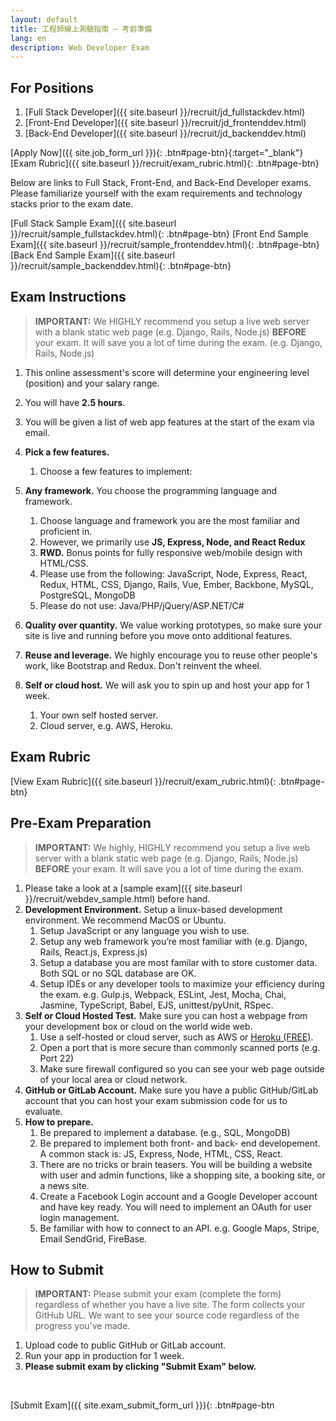 ```yaml
---
layout: default
title: 工程師線上測驗指南 — 考前準備
lang: en
description: Web Developer Exam
---
```




## For Positions

1. [Full Stack Developer]({{ site.baseurl }}/recruit/jd_fullstackdev.html)
1. [Front-End Developer]({{ site.baseurl }}/recruit/jd_frontenddev.html)
1. [Back-End Developer]({{ site.baseurl }}/recruit/jd_backenddev.html)

[Apply Now]({{ site.job_form_url }}){: .btn#page-btn}{:target="_blank"}
[Exam Rubric]({{ site.baseurl }}/recruit/exam_rubric.html){: .btn#page-btn}

Below are links to Full Stack, Front-End, and Back-End Developer exams. Please familiarize yourself with the exam requirements and technology stacks prior to the exam date.

[Full Stack Sample Exam]({{ site.baseurl }}/recruit/sample_fullstackdev.html){: .btn#page-btn}
[Front End Sample Exam]({{ site.baseurl }}/recruit/sample_frontenddev.html){: .btn#page-btn}
[Back End Sample Exam]({{ site.baseurl }}/recruit/sample_backenddev.html){: .btn#page-btn}

## Exam Instructions

> **IMPORTANT:**
> We HIGHLY recommend you setup a live web server with a blank static web page (e.g. Django, Rails, Node.js) **BEFORE** your exam. It will save you a lot of time during the exam. (e.g. Django, Rails, Node.js) 

1. This online assessment's score will determine your engineering level (position) and your salary range.
1. You will have **2.5 hours**.
1. You will be given a list of web app features at the start of the exam via email.
1. **Pick a few features.**
	1. Choose a few features to implement:

1. **Any framework.** You choose the programming language and framework.
	1. Choose language and framework you are the most familiar and proficient in.
	1. However, we primarily use **JS, Express, Node, and React Redux**
	1. **RWD.** Bonus points for fully responsive web/mobile design with HTML/CSS.
	1. Please use from the following: JavaScript, Node, Express, React, Redux, HTML, CSS, Django, Rails, Vue, Ember, Backbone, MySQL, PostgreSQL, MongoDB
	1. Please do not use: Java/PHP/jQuery/ASP.NET/C#
1. **Quality over quantity.** We value working prototypes, so make sure your site is live and running before you move onto additional features.
1. **Reuse and leverage.** We highly encourage you to reuse other people's work, like Bootstrap and Redux. Don't reinvent the wheel.
1. **Self or cloud host.** We will ask you to spin up and host your app for 1 week.
	1. Your own self hosted server.
	1. Cloud server, e.g. AWS, Heroku.

## Exam Rubric

[View Exam Rubric]({{ site.baseurl }}/recruit/exam_rubric.html){: .btn#page-btn}

## Pre-Exam Preparation
> **IMPORTANT:**
> We highly, HIGHLY recommend you setup a live web server with a blank static web page (e.g. Django, Rails, Node.js) **BEFORE** your exam. It will save you a lot of time during the exam.

1. Please take a look at a [sample exam]({{ site.baseurl }}/recruit/webdev_sample.html) before hand.
1. **Development Environment.** Setup a linux-based development environment. We recommend MacOS or Ubuntu.
	1. Setup JavaScript or any language you wish to use.
	1. Setup any web framework you’re most familiar with (e.g. Django, Rails, React.js, Express.js)
	1. Setup a database you are most familar with to store customer data. Both SQL or no SQL database are OK.
	1. Setup IDEs or any developer tools to maximize your efficiency during the exam. e.g. Gulp.js, Webpack, ESLint, Jest, Mocha, Chai, Jasmine, TypeScript, Babel, EJS, unittest/pyUnit, RSpec.
1. **Self or Cloud Hosted Test.** Make sure you can host a webpage from your development box or cloud on the world wide web.
	1. Use a self-hosted or cloud server, such as AWS or [Heroku (FREE)](https://medium.com/enjoy-life-enjoy-coding/heroku-搭配-git-在-heroku-上部署網站的手把手教學-bf4fd6f998b8).
	1. Open a port that is more secure than commonly scanned ports (e.g. Port 22)
	1. Make sure firewall configured so you can see your web page outside of your local area or cloud network.
1. **GitHub or GitLab Account.** Make sure you have a public GitHub/GitLab account that you can host your exam submission code for us to evaluate.
1. **How to prepare.**
	1. Be prepared to implement a database. (e.g., SQL, MongoDB)
	1. Be prepared to implement both front- and back- end developement. A common stack is: JS, Express, Node, HTML, CSS, React.
	1. There are no tricks or brain teasers. You will be building a website with user and admin functions, like a shopping site, a booking site, or a news site. 
	1. Create a Facebook Login account and a Google Developer account and have key ready. You will need to implement an OAuth for user login management.
	1.  Be familiar with how to connect to an API. e.g. Google Maps, Stripe, Email SendGrid, FireBase.

## How to Submit

> **IMPORTANT:**
> Please submit your exam (complete the form) regardless of whether you have a live site.
> The form collects your GitHub URL. We want to see your source code regardless of the progress you've made.

1. Upload code to public GitHub or GitLab account.
1. Run your app in production for 1 week. 
1. **Please submit exam by clicking "Submit Exam" below.**

<br>

[Submit Exam]({{ site.exam_submit_form_url }}){: .btn#page-btn